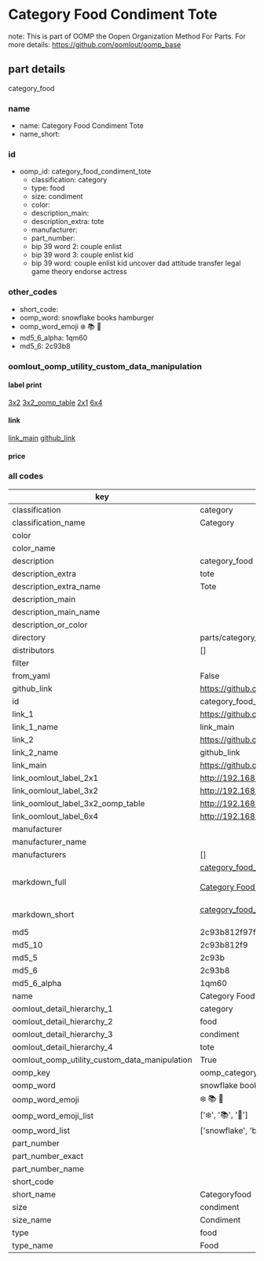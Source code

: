 # Category Food Condiment Tote  

note: This is part of OOMP the Oopen Organization Method For Parts. For more details: https://github.com/oomlout/oomp_base

##  part details



category_food

### name
* name: Category Food Condiment Tote
* name_short: 
### id
* oomp_id: category_food_condiment_tote
  * classification: category
  * type: food
  * size: condiment
  * color: 
  * description_main: 
  * description_extra: tote
  * manufacturer: 
  * part_number: 
  * bip 39 word 2: couple enlist
  * bip 39 word 3: couple enlist kid
  * bip 39 word: couple enlist kid uncover dad attitude transfer legal game theory endorse actress

### other_codes
* short_code: 
* oomp_word: snowflake books hamburger
* oomp_word_emoji :snowflake: :books: :hamburger:
* md5_6_alpha: 1qm60
* md5_6: 2c93b8






### oomlout_oomp_utility_custom_data_manipulation
#### label print
[3x2](http://192.168.1.245:1112/?label=oomp%201qm60)
[3x2_oomp_table](http://192.168.1.107:1112/?label=oomp%201qm60)
[2x1](http://192.168.1.242:1112/?label=oomp%201qm60)
[6x4](http://192.168.1.55:1112/?label=oomp%201qm60)    

#### link

[link_main](https://github.com/oomlout/oomlout_oomp_current_version_messy/tree/main/parts/category_food_condiment_tote) [github_link](https://github.com/oomlout/oomlout_oomp_part_src/tree/main/parts/category_food_condiment_tote)                             

#### price







### all codes 
| key | value |  
| --- | --- |  
| classification | category |  
| classification_name | Category |  
| color |  |  
| color_name |  |  
| description | category_food |  
| description_extra | tote |  
| description_extra_name | Tote |  
| description_main |  |  
| description_main_name |  |  
| description_or_color |   |  
| directory | parts/category_food_condiment_tote |  
| distributors | [] |  
| filter |  |  
| from_yaml | False |  
| github_link | https://github.com/oomlout/oomlout_oomp_part_src/tree/main/parts/category_food_condiment_tote |  
| id | category_food_condiment_tote |  
| link_1 | https://github.com/oomlout/oomlout_oomp_current_version_messy/tree/main/parts/category_food_condiment_tote |  
| link_1_name | link_main |  
| link_2 | https://github.com/oomlout/oomlout_oomp_part_src/tree/main/parts/category_food_condiment_tote |  
| link_2_name | github_link |  
| link_main | https://github.com/oomlout/oomlout_oomp_current_version_messy/tree/main/parts/category_food_condiment_tote |  
| link_oomlout_label_2x1 | http://192.168.1.242:1112/?label=oomp%201qm60 |  
| link_oomlout_label_3x2 | http://192.168.1.245:1112/?label=oomp%201qm60 |  
| link_oomlout_label_3x2_oomp_table | http://192.168.1.107:1112/?label=oomp%201qm60 |  
| link_oomlout_label_6x4 | http://192.168.1.55:1112/?label=oomp%201qm60 |  
| manufacturer |  |  
| manufacturer_name |  |  
| manufacturers | [] |  
| markdown_full | [category_food_condiment_tote](https://github.com/oomlout/oomlout_oomp_current_version_messy/tree/main/parts/category_food_condiment_tote)<br>[](https://github.com/oomlout/oomlout_oomp_current_version_messy/tree/main/parts/category_food_condiment_tote)<br>[Category Food Condiment Tote](https://github.com/oomlout/oomlout_oomp_current_version_messy/tree/main/parts/category_food_condiment_tote)<br><br> |  
| markdown_short | [category_food_condiment_tote](https://github.com/oomlout/oomlout_oomp_current_version_messy/tree/main/parts/category_food_condiment_tote)<br><br> |  
| md5 | 2c93b812f97f7ce43a9b7ecaf492b189 |  
| md5_10 | 2c93b812f9 |  
| md5_5 | 2c93b |  
| md5_6 | 2c93b8 |  
| md5_6_alpha | 1qm60 |  
| name | Category Food Condiment Tote |  
| oomlout_detail_hierarchy_1 | category |  
| oomlout_detail_hierarchy_2 | food |  
| oomlout_detail_hierarchy_3 | condiment |  
| oomlout_detail_hierarchy_4 | tote |  
| oomlout_oomp_utility_custom_data_manipulation | True |  
| oomp_key | oomp_category_food_condiment_tote |  
| oomp_word | snowflake books hamburger |  
| oomp_word_emoji | :snowflake: :books: :hamburger: |  
| oomp_word_emoji_list | [':snowflake:', ':books:', ':hamburger:'] |  
| oomp_word_list | ['snowflake', 'books', 'hamburger'] |  
| part_number |  |  
| part_number_exact |  |  
| part_number_name |  |  
| short_code |  |  
| short_name | Categoryfood |  
| size | condiment |  
| size_name | Condiment |  
| type | food |  
| type_name | Food |  
